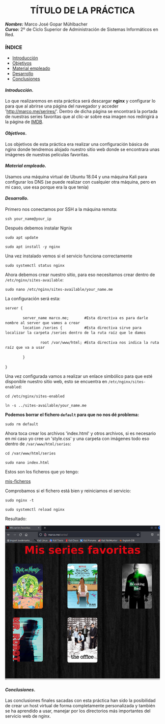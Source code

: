 <center>

# TÍTULO DE LA PRÁCTICA


</center>

***Nombre:*** Marco José Gopar Mühlbacher
<br>
***Curso:*** 2º de Ciclo Superior de Administración de Sistemas Informáticos en Red.

### ÍNDICE

+ [Introducción](#id1)
+ [Objetivos](#id2)
+ [Material empleado](#id3)
+ [Desarrollo](#id4)
+ [Conclusiones](#id5)


#### ***Introducción***. <a name="id1"></a>

Lo que realizaremos en esta práctica será descargar **nginx** y configurar lo para que al abrirse una página del navegador y acceder 'http://marco.me/serires/'. Dentro de dicha página se encontrará la portada de nuestras series favoritas que al clic-ar sobre esa imagen nos redirigirá a la página de [IMDB](https://www.imdb.com/).

#### ***Objetivos***. <a name="id2"></a>

Los objetivos de esta práctica era realizar una configuración básica de nginx donde tendremos alojado nuestro sitio web donde se encontrara unas imágenes de nuestras películas favoritas.

#### ***Material empleado***. <a name="id3"></a>

Usamos una máquina virtual de Ubuntu 18.04 y una máquina Kali para configurar los DNS (se puede realizar con cualquier otra máquina, pero en mi caso, use esa porque era la que tenía)
#### ***Desarrollo***. <a name="id4"></a>

Primero nos conectamos por SSH a la máquina remota:
```
ssh your_name@your_ip
```

Después debemos instalar Ngnix
```
sudo apt update
```
```
sudo apt install -y nginx
```
Una vez instalado vemos si el servicio funciona correctamente
```
sudo systemctl status nginx
```
Ahora debemos crear nuestro sitio, para eso necesitamos crear dentro de `/etc/nginx/sites-available`:
```
sudo nano /etc/nginx/sites-available/your_name.me 
```
La configuración será esta:
```
server {

        server_name marco.me;       #Esta directiva es para darle nombre al server que vamos a crear
        location /series {          #Esta directiva sirve para localizar la carpeta /series dentro de la ruta raíz que le damos 

                root /var/www/html; #Esta directiva nos indica la ruta raíz que va a usar

        }

}
```
Una vez configurada vamos a realizar un enlace simbólico para que esté disponible nuestro sitio web, esto se encuentra en `/etc/nginx/sites-enabled`:
```
cd /etc/nginx/sites-enabled
```
```
ln -s ../sites-available/your_name.me
```
**Podemos borrar el fichero `default` para que no nos dé problema:**
```
sudo rm default
```

Ahora toca crear los archivos 'index.html' y otros archivos, si es necesario en mi caso yo cree un 'style.css' y una carpeta con imágenes todo eso dentro de `/var/www/html/series`:
```
cd /var/www/html/series
```
```
sudo nano index.html
```
Estos son los ficheros que yo tengo:

[mis-ficheros](https://github.com/MarcoJ18/IMW_Marco/tree/main/trim1/ut1/a1/document)

Comprobamos si el fichero está bien y reiniciamos el servicio:
```
sudo nginx -t
```
```
sudo systemctl reload nginx 
```

Resultado:

![web-page](img/html.png)

#### ***Conclusiones***. <a name="id5"></a>

Las conclusiones finales sacadas con esta práctica han sido la posibilidad de crear un host virtual de forma completamente personalizada y también se ha aprendido a usar, manejar por los directorios más importantes del servicio web de nginx.

